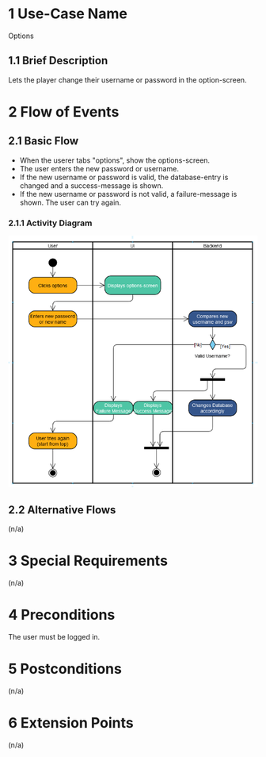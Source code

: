 # 1 Use-Case Name
Options

## 1.1 Brief Description
Lets the player change their username or password in the option-screen.

# 2 Flow of Events
## 2.1 Basic Flow
- When the userer tabs "options", show the options-screen.
- The user enters the new password or username.
- If the new username or password is valid, the database-entry is changed and a success-message is shown.
- If the new username or password is not valid, a failure-message is shown. The user can try again.

### 2.1.1 Activity Diagram
![Challange User](./images/UC_Options.png)


## 2.2 Alternative Flows
(n/a)

# 3 Special Requirements
(n/a)

# 4 Preconditions
The user must be logged in.

# 5 Postconditions
(n/a)
 
# 6 Extension Points
(n/a)
